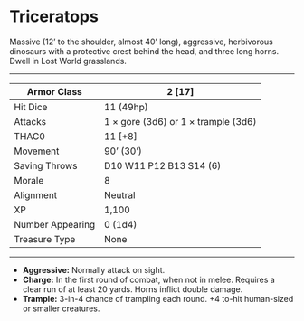 # Triceratops

Massive (12’ to the shoulder, almost 40’ long), aggressive, herbivorous dinosaurs with a protective crest behind the head, and three long horns. Dwell in Lost World grasslands.

------

| Armor Class     | 2 [17]                              |
| ---------------- | ----------------------------------- |
| Hit Dice         | 11 (49hp)                           |
| Attacks          | 1 × gore (3d6) or 1 × trample (3d6) |
| THAC0            | 11 [+8]                             |
| Movement         | 90’ (30’)                           |
| Saving Throws    | D10 W11 P12 B13 S14 (6)             |
| Morale           | 8                                   |
| Alignment        | Neutral                             |
| XP               | 1,100                               |
| Number Appearing | 0 (1d4)                             |
| Treasure Type    | None                                |

------

- **Aggressive:** Normally attack on sight.
- **Charge:** In the first round of combat, when not in melee. Requires a clear run of at least 20 yards. Horns inflict double damage.
- **Trample:** 3-in-4 chance of trampling each round. +4 to-hit human-sized or smaller creatures.